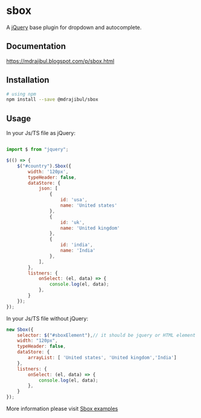 # sbox

A [jQuery](https://github.com/mdrajibul/sbox) base plugin for dropdown and autocomplete.

## Documentation

<a href="https://mdrajibul.blogspot.com/p/sbox.html">https://mdrajibul.blogspot.com/p/sbox.html</a>

## Installation


```bash
# using npm
npm install --save @mdrajibul/sbox
```

## Usage

In your Js/TS file as jQuery:

```js

import $ from "jquery";

$(() => {
	$("#country").Sbox({ 
		width: '120px',
		typeHeader: false,
		dataStore: {
			json: [
				{
					id: 'usa',
					name: 'United states'
				},
				{
					id: 'uk',
					name: 'United kingdom'
				},
				{
					id: 'india',
					name: 'India'
				},
			],
		},
		listners: {
			onSelect: (el, data) => {
				console.log(el, data);
			},
		}
	});
});
```

In your Js/TS file without jQuery:

```js
new Sbox({ 
	selector: $("#sboxElement"),// it should be jquery or HTML element
	width: "120px",
	typeHeader: false,
	dataStore: {
		arrayList: [ 'United states', 'United kingdom','India']
	},
	listners: {
		onSelect: (el, data) => {
			console.log(el, data);
		},
	}
});
```
More information please visit <a href="https://mdrajibul.blogspot.com/p/sbox.html#examples">Sbox examples</a>